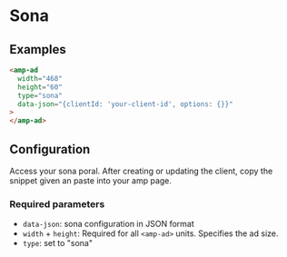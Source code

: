 <!---
Copyright 2020 The AMP HTML Authors. All Rights Reserved.

Licensed under the Apache License, Version 2.0 (the "License");
you may not use this file except in compliance with the License.
You may obtain a copy of the License at

      http://www.apache.org/licenses/LICENSE-2.0

Unless required by applicable law or agreed to in writing, software
distributed under the License is distributed on an "AS-IS" BASIS,
WITHOUT WARRANTIES OR CONDITIONS OF ANY KIND, either express or implied.
See the License for the specific language governing permissions and
limitations under the License.
-->

# Sona

## Examples

```html
<amp-ad
  width="468"
  height="60"
  type="sona"
  data-json="{clientId: 'your-client-id', options: {}}"
>
</amp-ad>
```

## Configuration

Access your sona poral. After creating or updating the client, copy the snippet given an paste into your amp page.

### Required parameters

-   `data-json`: sona configuration in JSON format
-   `width` + `height`: Required for all `<amp-ad>` units. Specifies the ad size.
-   `type`: set to "sona"
